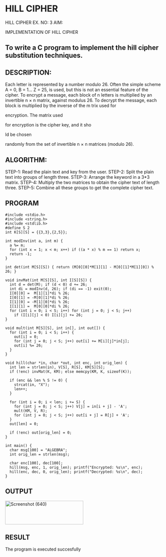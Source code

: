 # HILL CIPHER
HILL CIPHER
EX. NO: 3 AIM:
 

IMPLEMENTATION OF HILL CIPHER
 
## To write a C program to implement the hill cipher substitution techniques.

## DESCRIPTION:

Each letter is represented by a number modulo 26. Often the simple scheme A = 0, B
= 1... Z = 25, is used, but this is not an essential feature of the cipher. To encrypt a message, each block of n letters is  multiplied by an invertible n × n matrix, against modulus 26. To
decrypt the message, each block is multiplied by the inverse of the m trix used for
 
encryption. The matrix used
 
for encryption is the cipher key, and it sho
 
ld be chosen
 
randomly from the set of invertible n × n matrices (modulo 26).


## ALGORITHM:

STEP-1: Read the plain text and key from the user. STEP-2: Split the plain text into groups of length three. STEP-3: Arrange the keyword in a 3*3 matrix.
STEP-4: Multiply the two matrices to obtain the cipher text of length three.
STEP-5: Combine all these groups to get the complete cipher text.

## PROGRAM 

```
#include <stdio.h>
#include <string.h>
#include <stdlib.h>
#define S 2
int K[S][S] = {{3,3},{2,5}};

int modInv(int a, int m) {
  a %= m;
  for (int x = 1; x < m; x++) if ((a * x) % m == 1) return x;
  return -1;
}

int det(int M[S][S]) { return (M[0][0]*M[1][1] - M[0][1]*M[1][0]) % 26; }

void invMat(int M[S][S], int I[S][S]) {
  int d = det(M); if (d < 0) d += 26;
  int di = modInv(d, 26); if (di == -1) exit(0);
  I[0][0] =  M[1][1]*di % 26;
  I[0][1] = -M[0][1]*di % 26;
  I[1][0] = -M[1][0]*di % 26;
  I[1][1] =  M[0][0]*di % 26;
  for (int i = 0; i < S; i++) for (int j = 0; j < S; j++)
    if (I[i][j] < 0) I[i][j] += 26;
}

void mult(int M[S][S], int in[], int out[]) {
  for (int i = 0; i < S; i++) {
    out[i] = 0;
    for (int j = 0; j < S; j++) out[i] += M[i][j]*in[j];
    out[i] %= 26;
  }
}

void hill(char *in, char *out, int enc, int orig_len) {
  int len = strlen(in), V[S], R[S], KM[S][S];
  if (!enc) invMat(K, KM); else memcpy(KM, K, sizeof(K));

  if (enc && len % S != 0) {
    strcat(in, "X");
    len++;
  }

  for (int i = 0; i < len; i += S) {
    for (int j = 0; j < S; j++) V[j] = in[i + j] - 'A';
    mult(KM, V, R);
    for (int j = 0; j < S; j++) out[i + j] = R[j] + 'A';
  }
  out[len] = 0;

  if (!enc) out[orig_len] = 0;
}

int main() {
  char msg[100] = "ALGEBRA";
  int orig_len = strlen(msg);

  char enc[100], dec[100];
  hill(msg, enc, 1, orig_len); printf("Encrypted: %s\n", enc);
  hill(enc, dec, 0, orig_len); printf("Decrypted: %s\n", dec);
}

```

## OUTPUT

<img width="252" height="76" alt="Screenshot (640)" src="https://github.com/user-attachments/assets/e81a9885-8556-4e7e-b862-366566dda273" />


## RESULT
The program is executed succesfully
